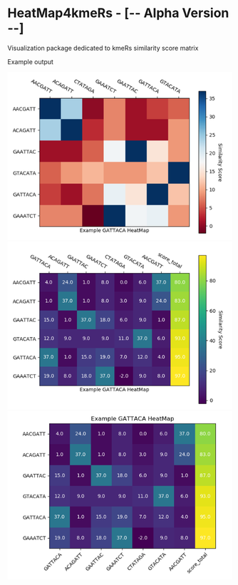 # HeatMap4kmeRs - [-- Alpha Version --]

Visualization package dedicated to kmeRs similarity score matrix 

Example output

![Figure_3.png](Examples/Figure_3.png)
![Figure_2.png](Examples/Figure_2.png)
![Figure_1.png](Examples/Figure_1.png)
